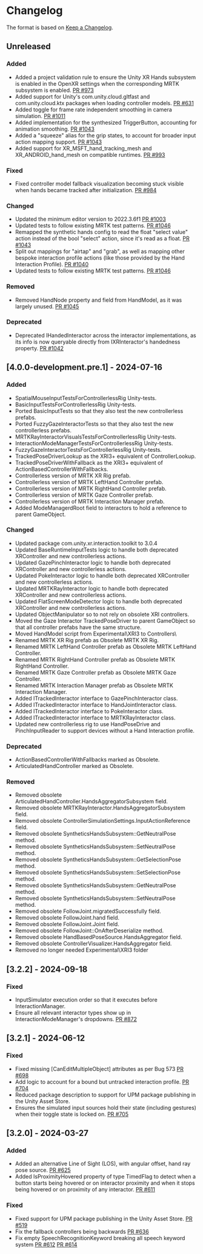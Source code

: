 # Changelog

The format is based on [Keep a Changelog](https://keepachangelog.com/en/1.1.0/).

## Unreleased

### Added

* Added a project validation rule to ensure the Unity XR Hands subsystem is enabled in the OpenXR settings when the corresponding MRTK subsystem is enabled. [PR #973](https://github.com/MixedRealityToolkit/MixedRealityToolkit-Unity/pull/973)
* Added support for Unity's com.unity.cloud.gltfast and com.unity.cloud.ktx packages when loading controller models. [PR #631](https://github.com/MixedRealityToolkit/MixedRealityToolkit-Unity/pull/631)
* Added toggle for frame rate independent smoothing in camera simulation. [PR #1011](https://github.com/MixedRealityToolkit/MixedRealityToolkit-Unity/pull/1011)
* Added implementation for the synthesized TriggerButton, accounting for animation smoothing. [PR #1043](https://github.com/MixedRealityToolkit/MixedRealityToolkit-Unity/pull/1043)
* Added a "squeeze" alias for the grip states, to account for broader input action mapping support. [PR #1043](https://github.com/MixedRealityToolkit/MixedRealityToolkit-Unity/pull/1043)
* Added support for XR_MSFT_hand_tracking_mesh and XR_ANDROID_hand_mesh on compatible runtimes. [PR #993](https://github.com/MixedRealityToolkit/MixedRealityToolkit-Unity/pull/993)

### Fixed

* Fixed controller model fallback visualization becoming stuck visible when hands became tracked after initialization. [PR #984](https://github.com/MixedRealityToolkit/MixedRealityToolkit-Unity/pull/984)

### Changed

* Updated the minimum editor version to 2022.3.6f1 [PR #1003](https://github.com/MixedRealityToolkit/MixedRealityToolkit-Unity/pull/1003)
* Updated tests to follow existing MRTK test patterns. [PR #1046](https://github.com/MixedRealityToolkit/MixedRealityToolkit-Unity/pull/1046)
* Remapped the synthetic hands config to read the float "select value" action instead of the bool "select" action, since it's read as a float. [PR #1043](https://github.com/MixedRealityToolkit/MixedRealityToolkit-Unity/pull/1043)
* Split out mappings for "airtap" and "grab", as well as mapping other bespoke interaction profile actions (like those provided by the Hand Interaction Profile). [PR #1040](https://github.com/MixedRealityToolkit/MixedRealityToolkit-Unity/pull/1040)
* Updated tests to follow existing MRTK test patterns. [PR #1046](https://github.com/MixedRealityToolkit/MixedRealityToolkit-Unity/pull/1046)

### Removed

* Removed HandNode property and field from HandModel, as it was largely unused. [PR #1045](https://github.com/MixedRealityToolkit/MixedRealityToolkit-Unity/pull/1045)

### Deprecated

* Deprecated IHandedInteractor across the interactor implementations, as its info is now queryable directly from IXRInteractor's handedness property. [PR #1042](https://github.com/MixedRealityToolkit/MixedRealityToolkit-Unity/pull/1042)

## [4.0.0-development.pre.1] - 2024-07-16

### Added

* SpatialMouseInputTestsForControllerlessRig Unity-tests.
* BasicInputTestsForControllerlessRig Unity-tests.
* Ported BasicInputTests so that they also test the new controllerless prefabs.
* Ported FuzzyGazeInteractorTests so that they also test the new controllerless prefabs.
* MRTKRayInteractorVisualsTestsForControllerlessRig Unity-tests.
* InteractionModeManagerTestsForControllerlessRig Unity-tests.
* FuzzyGazeInteractorTestsForControllerlessRig Unity-tests.
* TrackedPoseDriverLookup as the XRI3+ equivalent of ControllerLookup.
* TrackedPoseDriverWithFallback as the XRI3+ equivalent of ActionBasedControllerWithFallbacks.
* Controllerless version of MRTK XR Rig prefab.
* Controllerless version of MRTK LeftHand Controller prefab.
* Controllerless version of MRTK RightHand Controller prefab.
* Controllerless version of MRTK Gaze Controller prefab.
* Controllerless version of MRTK Interaction Manager prefab.
* Added ModeManagerdRoot field to interactors to hold a reference to parent GameObject.

### Changed

* Updated package com.unity.xr.interaction.toolkit to 3.0.4
* Updated BaseRuntimeInputTests logic to handle both deprecated XRController and new controllerless actions.
* Updated GazePinchInteractor logic to handle both deprecated XRController and new controllerless actions.
* Updated PokeInteractor logic to handle both deprecated XRController and new controllerless actions.
* Updated MRTKRayInteractor logic to handle both deprecated XRController and new controllerless actions.
* Updated FlatScreenModeDetector logic to handle both deprecated XRController and new controllerless actions.
* Updated ObjectManipulator so to not rely on obsolete XRI controllers.
* Moved the Gaze Interactor TrackedPoseDriver to parent GameObject so that all controller prefabs have the same structure.
* Moved HandModel script from Experimental\XRI3 to Controllers\
* Renamed MRTK XR Rig prefab as Obsolete MRTK XR Rig.
* Renamed MRTK LeftHand Controller prefab as Obsolete MRTK LeftHand Controller.
* Renamed MRTK RightHand Controller prefab as Obsolete MRTK RightHand Controller.
* Renamed MRTK Gaze Controller prefab as Obsolete MRTK Gaze Controller.
* Renamed MRTK Interaction Manager prefab as Obsolete MRTK Interaction Manager.
* Added ITrackedInteractor interface to GazePinchInteractor class.
* Added ITrackedInteractor interface to HandJointInteractor class.
* Added ITrackedInteractor interface to PokeInteractor class.
* Added ITrackedInteractor interface to MRTKRayInteractor class.
* Updated new controllerless rig to use HandPoseDrive and PinchInputReader to support devices without a Hand Interaction profile.

### Deprecated

* ActionBasedControllerWithFallbacks marked as Obsolete.
* ArticulatedHandController marked as Obsolete.

### Removed

* Removed obsolete ArticulatedHandController.HandsAggregatorSubsystem field.
* Removed obsolete MRTKRayInteractor.HandsAggregatorSubsystem field.
* Removed obsolete ControllerSimulationSettings.InputActionReference field.
* Removed obsolete SyntheticsHandsSubsystem::GetNeutralPose method.
* Removed obsolete SyntheticsHandsSubsystem::SetNeutralPose method.
* Removed obsolete SyntheticsHandsSubsystem::GetSelectionPose method.
* Removed obsolete SyntheticsHandsSubsystem::SetSelectionPose method.
* Removed obsolete SyntheticsHandsSubsystem::GetNeutralPose method.
* Removed obsolete SyntheticsHandsSubsystem::SetNeutralPose method.
* Removed obsolete FollowJoint.migratedSuccessfully field.
* Removed obsolete FollowJoint.hand field.
* Removed obsolete FollowJoint.Joint field.
* Removed obsolete FollowJoint::OnAfterDeserialize method.
* Removed obsolete HandBasedPoseSource.HandsAggregator field.
* Removed obsolete ControllerVisualizer.HandsAggregator field.
* Removed no longer needed Experimental\XRI3 folder

## [3.2.2] - 2024-09-18

### Fixed

* InputSimulator execution order so that it executes before InteractionManager.
* Ensure all relevant interactor types show up in InteractionModeManager's dropdowns. [PR #872](https://github.com/MixedRealityToolkit/MixedRealityToolkit-Unity/pull/872)

## [3.2.1] - 2024-06-12

### Fixed

* Fixed missing [CanEditMultipleObject] attributes as per Bug 573 [PR #698](https://github.com/MixedRealityToolkit/MixedRealityToolkit-Unity/pull/698)
* Add logic to account for a bound but untracked interaction profile. [PR #704](https://github.com/MixedRealityToolkit/MixedRealityToolkit-Unity/pull/704)
* Reduced package description to support for UPM package publishing in the Unity Asset Store.
* Ensures the simulated input sources hold their state (including gestures) when their toggle state is locked on. [PR #705](https://github.com/MixedRealityToolkit/MixedRealityToolkit-Unity/pull/705)

## [3.2.0] - 2024-03-27

### Added

* Added an alternative Line of Sight (LOS), with angular offset, hand ray pose source. [PR #625](https://github.com/MixedRealityToolkit/MixedRealityToolkit-Unity/pull/625)
* Added IsProximityHovered property of type TimedFlag to detect when a button starts being hovered or on interactor proximity and when it stops being hovered or on proximity of any interactor. [PR #611](https://github.com/MixedRealityToolkit/MixedRealityToolkit-Unity/pull/611)

### Fixed

* Fixed support for UPM package publishing in the Unity Asset Store. [PR #519](https://github.com/MixedRealityToolkit/MixedRealityToolkit-Unity/pull/519)
* Fix the fallback controllers being backwards [PR #636](https://github.com/MixedRealityToolkit/MixedRealityToolkit-Unity/pull/636)
* Fix empty SpeechRecognitionKeyword breaking all speech keyword system [PR #612](https://github.com/MixedRealityToolkit/MixedRealityToolkit-Unity/pull/612) [PR #614](https://github.com/MixedRealityToolkit/MixedRealityToolkit-Unity/pull/614)
